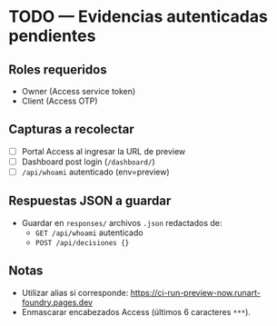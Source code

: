 # TODO — Evidencias autenticadas pendientes

## Roles requeridos
- Owner (Access service token)
- Client (Access OTP)

## Capturas a recolectar
- [ ] Portal Access al ingresar la URL de preview
- [ ] Dashboard post login (`/dashboard/`)
- [ ] `/api/whoami` autenticado (env=preview)

## Respuestas JSON a guardar
- Guardar en `responses/` archivos `.json` redactados de:
  - `GET /api/whoami` autenticado
  - `POST /api/decisiones {}`

## Notas
- Utilizar alias si corresponde: https://ci-run-preview-now.runart-foundry.pages.dev
- Enmascarar encabezados Access (últimos 6 caracteres `***`).
